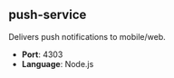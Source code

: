 ## push-service

Delivers push notifications to mobile/web.

- **Port**: 4303
- **Language**: Node.js
